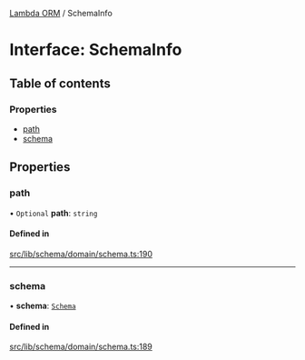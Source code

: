[Lambda ORM](../README.md) / SchemaInfo

# Interface: SchemaInfo

## Table of contents

### Properties

- [path](SchemaInfo.md#path)
- [schema](SchemaInfo.md#schema)

## Properties

### path

• `Optional` **path**: `string`

#### Defined in

[src/lib/schema/domain/schema.ts:190](https://github.com/lambda-orm/lambdaorm-base/blob/f0d71aa10e836415abad81a08fda57f8dc5c26a5/src/lib/schema/domain/schema.ts#L190)

___

### schema

• **schema**: [`Schema`](Schema.md)

#### Defined in

[src/lib/schema/domain/schema.ts:189](https://github.com/lambda-orm/lambdaorm-base/blob/f0d71aa10e836415abad81a08fda57f8dc5c26a5/src/lib/schema/domain/schema.ts#L189)
